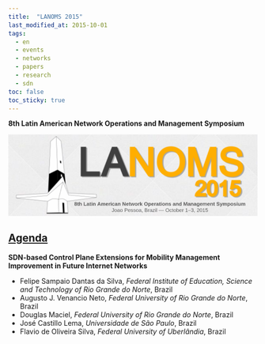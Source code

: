 ```yaml
---
title:  "LANOMS 2015"
last_modified_at: 2015-10-01
tags:
  - en
  - events
  - networks
  - papers
  - research
  - sdn
toc: false
toc_sticky: true
---
```


**8th Latin American Network Operations and Management Symposium**

[![](/assets/images/posts/2015-10-01-lanoms15.png)](http://www.lanoms.org/2015/)

## [Agenda](http://www.lanoms.org/2015/17.html)

**SDN-based Control Plane Extensions for Mobility Management Improvement in Future Internet Networks**
 - Felipe Sampaio Dantas da Silva, *Federal Institute of Education, Science and Technology of Rio Grande do Norte*, Brazil
 - Augusto J. Venancio Neto, *Federal University of Rio Grande do Norte*, Brazil
 - Douglas Maciel, *Federal University of Rio Grande do Norte*, Brazil
 - José Castillo Lema, *Universidade de São Paulo*, Brazil
 - Flavio de Oliveira Silva, *Federal University of Uberlândia*, Brazil


